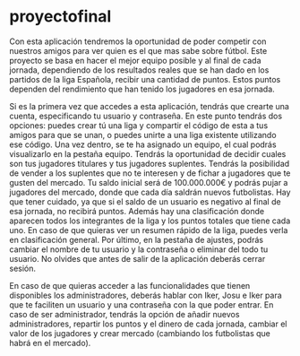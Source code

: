 # proyectofinal

Con esta aplicación tendremos la oportunidad de poder competir con nuestros amigos para ver quien es el que mas sabe sobre fútbol. Este proyecto se basa en hacer 
el mejor equipo posible y al final de cada jornada, dependiendo de los resultados reales que se han dado en los partidos de la liga Española, recibir una cantidad
de puntos. Estos puntos dependen del rendimiento que han tenido los jugadores en esa jornada. 

Si es la primera vez que accedes a esta aplicación, tendrás que crearte una cuenta, especificando tu usuario y contraseña. En este punto tendrás dos opciones: puedes
crear tú una liga y compartir el código de esta a tus amigos para que se unan, o puedes unirte a una liga existente utilizando ese código. Una vez dentro, se te ha 
asignado un equipo, el cual podrás visualizarlo en la pestaña equipo. Tendrás la oportunidad de decidir cuales son tus jugadores titulares y tus jugadores suplentes.
Tendrás la posibilidad de vender a los suplentes que no te interesen y de fichar a jugadores que te gusten del mercado. Tu saldo inicial será de 100.000.000€ y podrás 
pujar a jugadores del mercado, donde que cada día saldrán nuevos futbolistas. Hay que tener cuidado, ya que si el saldo de un usuario es negativo al final de esa 
jornada, no recibirá puntos. Además hay una clasificación donde aparecen todos los integrantes de la liga y los puntos totales que tiene cada uno. En caso de que
quieras ver un resumen rápido de la liga, puedes verla en clasificación general. Por último, en la pestaña de ajustes, podrás cambiar el nombre de tu usuario y 
la contraseña o eliminar del todo tu usuario. No olvides que antes de salir de la aplicación deberás cerrar sesión. 

En caso de que quieras acceder a las funcionalidades que tienen disponibles los administradores, deberás hablar con Iker, Josu e Iker para que te faciliten un usuario
y una contraseña con la que poder entrar. En caso de ser administrador, tendrás la opción de añadir nuevos administradores, repartir los puntos y el dinero de cada
jornada, cambiar el valor de los jugadores y crear mercado (cambiando los futbolistas que habrá en el mercado). 
